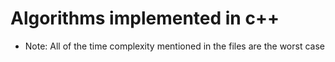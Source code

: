 # Algorithms implemented in c++

- Note: All of the time complexity mentioned in the files are the worst case

